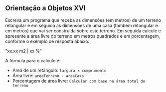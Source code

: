 ## Orientação a Objetos XVI

Escreva um programa que receba as dimensões (em metros) de um terreno retangular e em seguida as dimensões de uma casa (também retangular e em metros) que vai ser construída sobre este terreno. Em seguida calcule e apresente a área livre do terreno em metros quadrados e em porcentagem, conforme o exemplo de resposta abaixo:

"xx.xx m2 | xx %"

A fórmula para o calculo é: 

  - Área de um retângulo:  `largura x comprimento`
  - Área livre: `areaTerreno - areaCasa`
  - Porcentagem de área livre: `Calcular com base na área total do terreno`